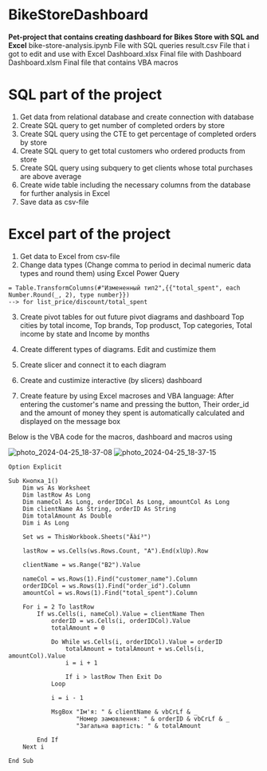 # BikeStoreDashboard
**Pet-project that contains creating dashboard for Bikes Store with SQL and Excel**
bike-store-analysis.ipynb File with SQL queries
result.csv File that i got to edit and use with Excel
Dashboard.xlsx Final file with Dashboard
Dashboard.xlsm Final file that contains VBA macros

# SQL part of the project
1. Get data from relational database and create connection with database
2. Create SQL query to get number of completed orders by store
3. Create SQL query using the CTE to get percentage of completed orders by store
4. Create SQL query to get total customers who ordered products from store
5. Create SQL query using subquery to get clients whose total purchases are above average
6. Create wide table including the necessary columns from the database for further analysis in Excel
7. Save data as csv-file


# Excel part of the project
1. Get data to Excel from csv-file
2. Change data types (Change comma to period in decimal numeric data types and round them) using Excel Power Query   
```
= Table.TransformColumns(#"Измененный тип2",{{"total_spent", each Number.Round(_, 2), type number}})   
--> for list_price/discount/total_spent
```
3. Create pivot tables for out future pivot diagrams and dashboard
Top cities by total income, Top brands, Top produsct, Top categories, Total income by state and Income by months
4. Create different types of diagrams. Edit and custimize them
5. Create slicer and connect it to each diagram
6. Create and custimize interactive (by slicers) dashboard

7. Create feature by using Excel macroses and VBA language:
After entering the customer's name and pressing the button, Their order_id and the amount of money they spent is automatically calculated and displayed on the message box

Below is the VBA code for the macros, dashboard and macros using
 
 
![photo_2024-04-25_18-37-08](https://github.com/Yurii-Molotow/BikeStoreDashboard/assets/168109152/d1882ea8-95df-4e72-819e-65a47c86bd40)
![photo_2024-04-25_18-37-15](https://github.com/Yurii-Molotow/BikeStoreDashboard/assets/168109152/c45da616-e414-4854-9042-d19dde4cfe09)




```
Option Explicit

Sub Кнопка_1()
    Dim ws As Worksheet
    Dim lastRow As Long
    Dim nameCol As Long, orderIDCol As Long, amountCol As Long
    Dim clientName As String, orderID As String
    Dim totalAmount As Double
    Dim i As Long
    
    Set ws = ThisWorkbook.Sheets("Äàí³")
    
    lastRow = ws.Cells(ws.Rows.Count, "A").End(xlUp).Row
    
    clientName = ws.Range("B2").Value
    
    nameCol = ws.Rows(1).Find("customer_name").Column
    orderIDCol = ws.Rows(1).Find("order_id").Column
    amountCol = ws.Rows(1).Find("total_spent").Column
    
    For i = 2 To lastRow
        If ws.Cells(i, nameCol).Value = clientName Then
            orderID = ws.Cells(i, orderIDCol).Value
            totalAmount = 0
            
            Do While ws.Cells(i, orderIDCol).Value = orderID
                totalAmount = totalAmount + ws.Cells(i, amountCol).Value
                i = i + 1
                
                If i > lastRow Then Exit Do
            Loop
            
            i = i - 1

            MsgBox "Ім'я: " & clientName & vbCrLf & _
                   "Номер замовлення: " & orderID & vbCrLf & _
                   "Загальна вартість: " & totalAmount

        End If
    Next i

End Sub

```
